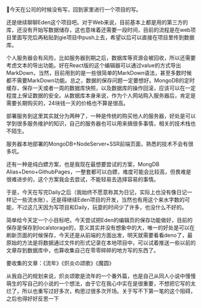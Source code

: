 今天在公司的时候没有写，回到家里进行一个项目的写。

还是继续聊聊Eden这个项目吧。对于Web来说，目前基本上都是用的第三方的库，还没有开始写数据储存，这也意味着还需要一段时间，目前的流程是在web项目里面写完后再粘贴到gie项目中push上去，希望以后可以直接在项目里传到数据库。

个人服务器会有风险，比如服务器到期之后，数据库等资源会被回收，所以还需要考虑文本的导出功能。好在React版的这个编辑器可以通过value的方式导出MarkDown，当然，目前用到的是一些很简单的MarkDown语法，甚至多数时候都不需要MarkDown功能。总之，数据的保存问题一定要想好。MongoDB的定时缓存，保存一天或者一周的数据库快照，以及数据库的操作回滚，应该可以在一定程度上保证数据的安全。从数据库本身来说，作为个人网站购入服务器后，肯定是需要长期购买的，24块钱一天的价格也不算是很高。

部署服务到这里其实就分为两种了，一种是传统的购买他人的服务器，好处是可以学到很多服务维护的知识，自己的服务器也可以用来搞很多事情，相关的技术栈也不陌生。

服务器本地部署的MongoDB+NodeServer+SSR前端页面，熟悉的技术不会有很多坑。

还有一种是纯白嫖方案，也是我现在最想要尝试的方案，MongDB Alias+Deno+GithubPages，一整套都可以白嫖，难度可能会比较高，但畏难是很难进步的，这个方案我会去尝试，不能轻易去选择容易的事情。

于是，今天在写完Daily之后（我始终不愿意称其为日记，实际上也没有像日记一样记一些流水账），还是得继续Eden项目的开发，当然也有用这个来水字数的可能，不过这几天因为写项目和Daily，玩耍的时间少了许多，也没什么不好的。

简单给今天定一个小目标吧，今天尝试把Eden的编辑页的保存功能做好，目前的保存是保存到localstorage的，意义其实并没有想象中的大，唯一的好处是可以在刷新页面的时候保存，今天还是从前端的方面出发，明天就需要看看deno了，最原始的方法是将数据通过文件的形式记录在本地项目中，可以试着推送一些以前的文章存到数据库中，也算收集自己在零零碎碎的地方写的东西了。

要收集的文章：《流年》《炽炎の颂歌》《魔圆》

从我自己的规划来说，炽炎颂歌是流年的一个番外篇，也是自己从同人小说中慢慢萌生的写自己的小说的一个想法，由于它在我心中实在是很重要，不想把它写的太烂了，所以也重写过好多次，构思过很多次开场。关于写不下第一笔的这个阻碍，之后也得好好反思一下